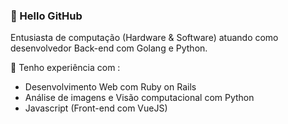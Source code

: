 ### :mage: Hello GitHub 
Entusiasta de computação (Hardware & Software) atuando como desenvolvedor Back-end com Golang e Python.

:hammer: Tenho experiência com :
- Desenvolvimento Web com Ruby on Rails 
- Análise de imagens e Visão computacional com Python
- Javascript (Front-end com VueJS)


<!--
**ynhummel/ynhummel** is a ✨ _special_ ✨ repository because its `README.md` (this file) appears on your GitHub profile.

Here are some ideas to get you started:

- 🔭 I’m currently working on ...
- 🌱 I’m currently learning ...
- 👯 I’m looking to collaborate on ...
- 🤔 I’m looking for help with ...
- 💬 Ask me about ...
- 📫 How to reach me: ...
- 😄 Pronouns: ...
- ⚡ Fun fact: ...
-->

